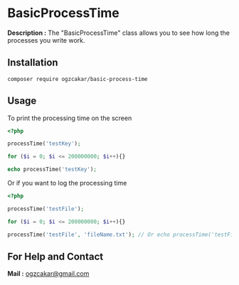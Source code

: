 # BasicProcessTime #

**Description :** The "BasicProcessTime" class allows you to see how long the processes you write work.

## Installation

    composer require ogzcakar/basic-process-time

## Usage

To print the processing time on the screen

```php
<?php

processTime('testKey');

for ($i = 0; $i <= 200000000; $i++){}

echo processTime('testKey');
```

Or if you want to log the processing time

```php
<?php

processTime('testFile');

for ($i = 0; $i <= 200000000; $i++){}

processTime('testFile', 'fileName.txt'); // Or echo processTime('testFile', 'fileName.txt');
```

## For Help and Contact

**Mail :** ogzcakar@gmail.com